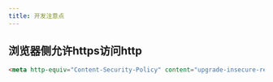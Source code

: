 ```yaml
---
title: 开发注意点
---
```

## 浏览器侧允许https访问http
```html
<meta http-equiv="Content-Security-Policy" content="upgrade-insecure-requests">
```
